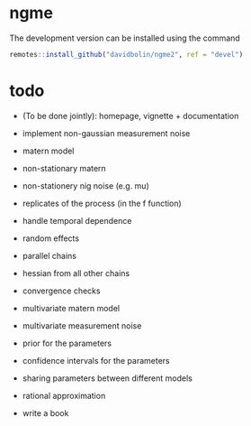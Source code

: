 # ngme

 The development version can be installed using the command
```r
remotes::install_github("davidbolin/ngme2", ref = "devel")
```
# todo

* (To be done jointly): homepage, vignette + documentation

* implement non-gaussian measurement noise
* matern model
* non-stationary matern
* non-stationery nig noise (e.g. mu)
* replicates of the process (in the f function)
* handle temporal dependence 
* random effects
* parallel chains 
* hessian from all other chains
* convergence checks
* multivariate matern model
* multivariate measurement noise
* prior for the parameters
* confidence intervals for the parameters
* sharing parameters between different models
* rational approximation
* write a book
